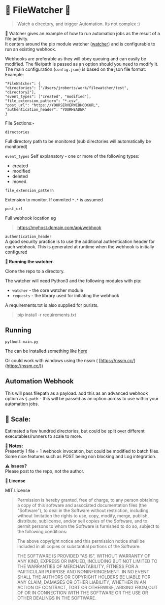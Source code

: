 


# 👀 FileWatcher 👀

> Watch a directory, and trigger Automation. Its not complex :) 


👀 Watcher gives an example of how to run automation jobs as the result of a file activity.  
It centers around the pip module watcher ([watcher](https://pypi.org/project/watcher/)) and is configurable to run an existing webhook.

Webhooks are preferable as they will obey queuing and can easily be modified. The file/path is passed as an option should you need to modify it. 
The main configuration (`config.json`) is based on the json file format:  
Example:  

    "FileWatcher": {
    "directories": ["/Users/jroberts/work/filewatcher/test", "directory2"],
    "event_types": ["created", "modified"],
    "file_extension_pattern": "*.csv",
    "post_url": "https://YOURSERVERWEBHOOKURL",
    "authentication_header": "YOURHEADER"
    }

File Sections:-

    directories 
Full directory path to be monitored (sub directories will automatically be monitored)


   `event_types`
Self explanatory - one or more of the following types:  

 - created 	
 - modified 	
 - deleted 	
 - moved.


`file_extension_pattern`

Extension to monitor. If ommited `*.*` is assumed

 `post_url`  
 
Full webhook location eg 

> https://myhost.domain.com/api/webhook

 `authentication_header`  
 A good security practice is to use the additional authentication header for each webhook. This is generated at runtime when the webhook is initially configured

**🔧 Running the watcher.**

Clone the repo to a directory.

The watcher will need Python3 and the following modules with pip:
- `watcher` - the core watcher module
- `requests` - the library used for initiating the webhook

A requirements.txt is also supplied for purists.
   
>  pip install -r requirements.txt

## Running

`python3 main.py`  

The can be installed something like [here](https://medium.com/codex/setup-a-python-script-as-a-service-through-systemctl-systemd-f0cc55a42267)

Or could work with windows using the nssm ( [https://nssm.cc/](https://nssm.cc/))

## Automation Webhook
This will pass filepath as a payload.
add this as an advanced webhook option as `$.path` - this will be passed as an option across to use within your automation jobs.

## 📏 Scale:  

Estimated a few hundred directories, but could be split over different executables/runners to scale to more.

**📝 Notes:**  
Presently 1 file = 1 webhook invocation, but could be modified to batch files.
Some nice features such as POST being non blocking and Log integration. 

**⚠️ Issues?**  
Please post to the repo, not the author.

**📜 License**  

MIT License  

> Permission is hereby granted, free of charge, to any person obtaining
> a copy of this software and associated documentation files (the
> "Software"), to deal in the Software without restriction, including
> without limitation the rights to use, copy, modify, merge, publish,
> distribute, sublicense, and/or sell copies of the Software, and to
> permit persons to whom the Software is furnished to do so, subject to
> the following conditions:
> 
>  The above copyright notice and this permission notice shall be
> included in all copies or substantial portions of the Software.
> 
> THE SOFTWARE IS PROVIDED "AS IS", WITHOUT WARRANTY OF ANY KIND,
> EXPRESS OR IMPLIED, INCLUDING BUT NOT LIMITED TO THE WARRANTIES OF
> MERCHANTABILITY, FITNESS FOR A PARTICULAR PURPOSE AND NONINFRINGEMENT.
> IN NO EVENT SHALL THE AUTHORS OR COPYRIGHT HOLDERS BE LIABLE FOR ANY
> CLAIM, DAMAGES OR OTHER LIABILITY, WHETHER IN AN ACTION OF CONTRACT,
> TORT OR OTHERWISE, ARISING FROM,OUT OF OR IN CONNECTION WITH THE
> SOFTWARE OR THE USE OR OTHER DEALINGS IN THE SOFTWARE.
